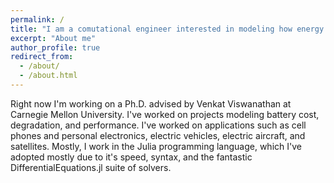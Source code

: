 ```yaml
---
permalink: /
title: "I am a comutational engineer interested in modeling how energy storage systems interact with the world around them."
excerpt: "About me"
author_profile: true
redirect_from: 
  - /about/
  - /about.html
---
```


Right now I'm working on a Ph.D. advised by Venkat Viswanathan at Carnegie Mellon University. I've worked on projects modeling battery cost, degradation, and performance. I've worked on applications such as cell phones and personal electronics, electric vehicles, electric aircraft, and satellites. Mostly, I work in the Julia programming language, which I've adopted mostly due to it's speed, syntax, and the fantastic DifferentialEquations.jl suite of solvers.

